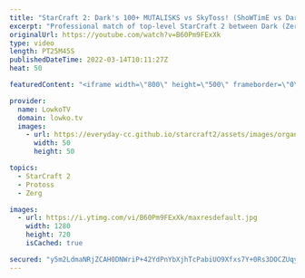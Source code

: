 ```yaml
---
title: "StarCraft 2: Dark's 100+ MUTALISKS vs SkyToss! (ShoWTimE vs Dark)"
excerpt: "Professional match of top-level StarCraft 2 between Dark (Zerg) and ShoWTimE (Protoss). While the Protoss opens up with a normal SkyToss focused army, Dark takes an entirely different approach than what is considered normal, but massing Mutalisks and Corruptor together.  New StarCraft 2 multiplayer balance"
originalUrl: https://youtube.com/watch?v=B60Pm9FExXk
type: video
length: PT25M45S
publishedDateTime: 2022-03-14T10:11:27Z
heat: 50

featuredContent: "<iframe width=\"800\" height=\"500\" frameborder=\"0\" src=\"https://www.youtube.com/embed/B60Pm9FExXk\" allow=\"accelerometer; autoplay; encrypted-media; gyroscope; picture-in-picture\" allowfullscreen></iframe>"

provider:
  name: LowkoTV
  domain: lowko.tv
  images:
    - url: https://everyday-cc.github.io/starcraft2/assets/images/organizations/lowko.tv-50x50.jpg
      width: 50
      height: 50

topics:
  - StarCraft 2
  - Protoss
  - Zerg

images:
  - url: https://i.ytimg.com/vi/B60Pm9FExXk/maxresdefault.jpg
    width: 1280
    height: 720
    isCached: true

secured: "y5m2LdmaNRjZCAH0DNWriP+42YdPnYbXjhTcPabiUO9Xfxs7Y+0Rs3DOCZUqy2lWa0fcsaYiLR0DWzQvDhTwcw4AoviYte/tA5fhxXf07krhRCPpX/Dr1D7c7k5dBwy6q/kQd4MBNTZv25xCh3Nz87e6wtB9UXljGhVIkdKcmf3X3EBAy0fD6apZI2Xh7oVJb7GTvzPXUxa0L/JAi1i7GX0UU2ePk+i1vr9bVEUPqkzBvISzzcwjrv2Wdfn5xbeFAajXOC+Xn8nc6czordTcQoF8l5Rmn04famKvxA3YL4MYtDPStt+ZdPhEgnZeklL1a2vlX8DK89e/0/1LNTzMBR4h291yOmCeGMQM0IXgQAJNiUCIQBYCfmB0LOvkiBT/jqnpdL+BdEVXDVI72y3Rzlikqzh6ZuIO1VcK2PNttOA=;r9NHNyGPKDELf1uT1MUlCA=="
---
```


